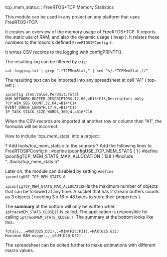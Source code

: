 tcp_mem_stats.c : FreeRTOS+TCP Memory Statistics

This module can be used in any project on any platform that uses FreeRTOS+TCP.

It creates an overview of the memory usage of FreeRTOS+TCP.
It reports the static use of RAM, and also the dynamic usage ( heap ).
It relates these numbers to the macro's defined `FreeRTOSIPConfig.h`.

It writes CSV records to the logging with configPRINTF().

The resulting log can be filtered by e.g.:

	cat logging.txt | grep ".*TCPMemStat," | sed "s/.*TCPMemStat,//"

The resulting text can be imported into any spreadsheet at cell "A1" ( top-left ):

    ipconfig item,Value,PerUnit,Total
    NUM_NETWORK_BUFFER_DESCRIPTORS,12,60,=B13*C13,Descriptors only
    TCP_WIN_SEG_COUNT,32,64,=B14*C14
    EVENT_QUEUE_LENGTH,17,8,=B15*C15
    IP_TASK_STACK_SIZE_WORDS,300,4,=B16*C16

When the CSV-records are imported at another row or column than "A1", the formulas will be incorrect.

How to include 'tcp_mem_stats' into a project:

? Add tools/tcp_mem_stats.c to the sources
? Add the following lines to FreeRTOSIPConfig.h :
	#define ipconfigUSE_TCP_MEM_STATS					( 1 )
	#define ipconfigTCP_MEM_STATS_MAX_ALLOCATION		( 128 )
	#include "../tools/tcp_mem_stats.h"

Later on, the module can disabled by setting `#define ipconfigUSE_TCP_MEM_STATS 0`.

`ipconfigTCP_MEM_STATS_MAX_ALLOCATION` is the maximum number of objects that can be followed at any time.
A socket that has 2 stream buffers counts as 3 objects ( needing 3 x 16 = 48 bytes to store their properties ).

The **summary** at the bottom will only be written when `iptraceMEM_STATS_CLOSE()` is called.
The application is responsible for calling `iptraceMEM_STATS_CLOSE()`.
The summary at the bottom looks like this:

	Totals,,,=MAX(D25:D31),,=MIN(F25:F31),=MAX(G25:G31)
	Maximum RAM usage:,,,=SUM(D20;D32)

The spreadsheet can be edited further to make estimations with different macro values.

